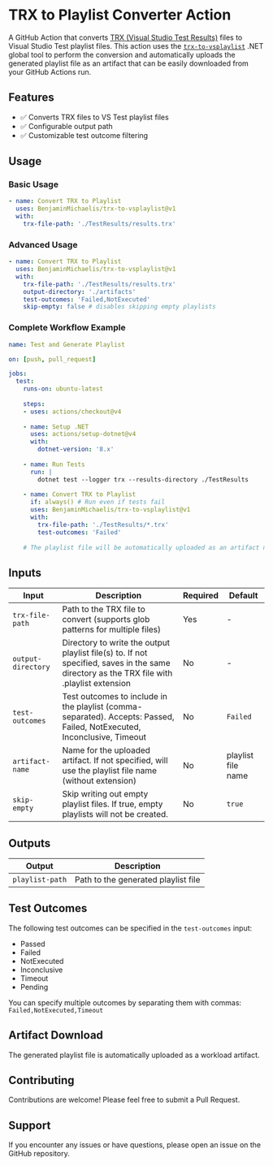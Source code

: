 # TRX to Playlist Converter Action

A GitHub Action that converts [TRX (Visual Studio Test Results)](https://learn.microsoft.com/dotnet/core/testing/microsoft-testing-platform-extensions-test-reports?WT.mc_id=8B97120A00B57354) files to Visual Studio Test playlist files. This action uses the [`trx-to-vsplaylist`](https://www.nuget.org/packages/trx-to-vsplaylist) .NET global tool to perform the conversion and automatically uploads the generated playlist file as an artifact that can be easily downloaded from your GitHub Actions run.

## Features

- ✅ Converts TRX files to VS Test playlist files
- ✅ Configurable output path
- ✅ Customizable test outcome filtering

## Usage

### Basic Usage

```yaml
- name: Convert TRX to Playlist
  uses: BenjaminMichaelis/trx-to-vsplaylist@v1
  with:
    trx-file-path: './TestResults/results.trx'
```

### Advanced Usage

```yaml
- name: Convert TRX to Playlist
  uses: BenjaminMichaelis/trx-to-vsplaylist@v1
  with:
    trx-file-path: './TestResults/results.trx'
    output-directory: './artifacts'
    test-outcomes: 'Failed,NotExecuted'
    skip-empty: false # disables skipping empty playlists
```

### Complete Workflow Example

```yaml
name: Test and Generate Playlist

on: [push, pull_request]

jobs:
  test:
    runs-on: ubuntu-latest
    
    steps:
    - uses: actions/checkout@v4
    
    - name: Setup .NET
      uses: actions/setup-dotnet@v4
      with:
        dotnet-version: '8.x'
    
    - name: Run Tests
      run: |
        dotnet test --logger trx --results-directory ./TestResults
    
    - name: Convert TRX to Playlist
      if: always() # Run even if tests fail
      uses: BenjaminMichaelis/trx-to-vsplaylist@v1
      with:
        trx-file-path: './TestResults/*.trx'
        test-outcomes: 'Failed'
    
    # The playlist file will be automatically uploaded as an artifact named either by the specified `artifact-name` or as `playlists`
```

## Inputs

| Input | Description | Required | Default |
|-------|-------------|----------|---------|
| `trx-file-path` | Path to the TRX file to convert (supports glob patterns for multiple files) | Yes | - |
| `output-directory` | Directory to write the output playlist file(s) to. If not specified, saves in the same directory as the TRX file with .playlist extension | No | - |
| `test-outcomes` | Test outcomes to include in the playlist (comma-separated). Accepts: Passed, Failed, NotExecuted, Inconclusive, Timeout | No | `Failed` |
| `artifact-name` | Name for the uploaded artifact. If not specified, will use the playlist file name (without extension) | No | playlist file name |
| `skip-empty` | Skip writing out empty playlist files. If true, empty playlists will not be created. | No | `true` |

## Outputs

| Output | Description |
|--------|-------------|
| `playlist-path` | Path to the generated playlist file |

## Test Outcomes

The following test outcomes can be specified in the `test-outcomes` input:

- Passed
- Failed
- NotExecuted
- Inconclusive
- Timeout
- Pending

You can specify multiple outcomes by separating them with commas: `Failed,NotExecuted,Timeout`

## Artifact Download

The generated playlist file is automatically uploaded as a workload artifact.

## Contributing

Contributions are welcome! Please feel free to submit a Pull Request.

## Support

If you encounter any issues or have questions, please open an issue on the GitHub repository.

